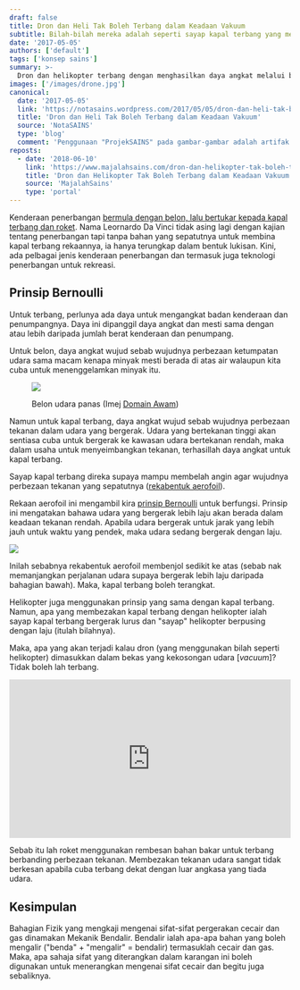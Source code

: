 ```yaml
---
draft: false
title: Dron dan Heli Tak Boleh Terbang dalam Keadaan Vakuum
subtitle: Bilah-bilah mereka adalah seperti sayap kapal terbang yang memerlukan pergerakan udara untuk menghasilkan daya angkat.
date: '2017-05-05'
authors: ['default']
tags: ['konsep sains']
summary: >-
  Dron dan helikopter terbang dengan menghasilkan daya angkat melalui bilah-bilahnya yang memerlukan pergerakan udara.
images: ['/images/drone.jpg']
canonical:
  date: '2017-05-05'
  link: 'https://notasains.wordpress.com/2017/05/05/dron-dan-heli-tak-boleh-terbang-dalam-keadaan-vakuum/'
  title: 'Dron dan Heli Tak Boleh Terbang dalam Keadaan Vakuum'
  source: 'NotaSAINS'
  type: 'blog'
  comment: 'Penggunaan "ProjekSAINS" pada gambar-gambar adalah artifak dari sana.'
reposts:
  - date: '2018-06-10'
    link: 'https://www.majalahsains.com/dron-dan-helikopter-tak-boleh-terbang-dalam-keadaan-vakuum/'
    title: 'Dron dan Helikopter Tak Boleh Terbang dalam Keadaan Vakuum'
    source: 'MajalahSains'
    type: 'portal'
---
```


Kenderaan penerbangan [bermula dengan belon, lalu bertukar kepada kapal terbang dan roket](https://www.grc.nasa.gov/www/k-12/UEET/StudentSite/historyofflight.html). Nama Leornardo Da Vinci tidak asing lagi dengan kajian tentang penerbangan tapi tanpa bahan yang sepatutnya untuk membina kapal terbang rekaannya, ia hanya terungkap dalam bentuk lukisan. Kini, ada pelbagai jenis kenderaan penerbangan dan termasuk juga teknologi penerbangan untuk rekreasi.

## Prinsip Bernoulli

Untuk terbang, perlunya ada daya untuk mengangkat badan kenderaan dan penumpangnya. Daya ini dipanggil daya angkat dan mesti sama dengan atau lebih daripada jumlah berat kenderaan dan penumpang.

Untuk belon, daya angkat wujud sebab wujudnya perbezaan ketumpatan udara sama macam kenapa minyak mesti berada di atas air walaupun kita cuba untuk menenggelamkan minyak itu.

<figure>

![](/images/Belon-udara-Mid-Hudson_DA_wiki.jfif)

<figcaption>

Belon udara panas (Imej [Domain Awam](https://en.wikipedia.org/wiki/File:Mid-Hudson_balloon_festival_9.JPG))

</figcaption>
</figure>

Namun untuk kapal terbang, daya angkat wujud sebab wujudnya perbezaan tekanan dalam udara yang bergerak. Udara yang bertekanan tinggi akan sentiasa cuba untuk bergerak ke kawasan udara bertekanan rendah, maka dalam usaha untuk menyeimbangkan tekanan, terhasillah daya angkat untuk kapal terbang.

Sayap kapal terbang direka supaya mampu membelah angin agar wujudnya perbezaan tekanan yang sepatutnya ([rekabentuk aerofoil](http://aviationknowledge.wikidot.com/aviation:aerofoil)).

Rekaan aerofoil ini mengambil kira [prinsip Bernoulli](http://theory.uwinnipeg.ca/mod_tech/node68.html) untuk berfungsi. Prinsip ini mengatakan bahawa udara yang bergerak lebih laju akan berada dalam keadaan tekanan rendah. Apabila udara bergerak untuk jarak yang lebih jauh untuk waktu yang pendek, maka udara sedang bergerak dengan laju.

![](/images/sayap-aerofoil.jpg)

Inilah sebabnya rekabentuk aerofoil membenjol sedikit ke atas (sebab nak memanjangkan perjalanan udara supaya bergerak lebih laju daripada bahagian bawah). Maka, kapal terbang boleh terangkat.

Helikopter juga menggunakan prinsip yang sama dengan kapal terbang. Namun, apa yang membezakan kapal terbang dengan helikopter ialah sayap kapal terbang bergerak lurus dan "sayap" helikopter berpusing dengan laju (itulah bilahnya).

Maka, apa yang akan terjadi kalau dron (yang menggunakan bilah seperti helikopter) dimasukkan dalam bekas yang kekosongan udara [_vacuum_]? Tidak boleh lah terbang.

<iframe width="100%" style="aspect-ratio:853/480" src="https://www.youtube.com/embed/g8-pxkaipcg" title="YouTube video player" frameborder="0" allow="accelerometer; autoplay; clipboard-write; encrypted-media; gyroscope; picture-in-picture" allowfullscreen></iframe>

Sebab itu lah roket menggunakan rembesan bahan bakar untuk terbang berbanding perbezaan tekanan. Membezakan tekanan udara sangat tidak berkesan apabila cuba terbang dekat dengan luar angkasa yang tiada udara.

## Kesimpulan

Bahagian Fizik yang mengkaji mengenai sifat-sifat pergerakan cecair dan gas dinamakan Mekanik Bendalir. Bendalir ialah apa-apa bahan yang boleh mengalir ("benda" + "mengalir" = bendalir) termasuklah cecair dan gas. Maka, apa sahaja sifat yang diterangkan dalam karangan ini boleh digunakan untuk menerangkan mengenai sifat cecair dan begitu juga sebaliknya.

